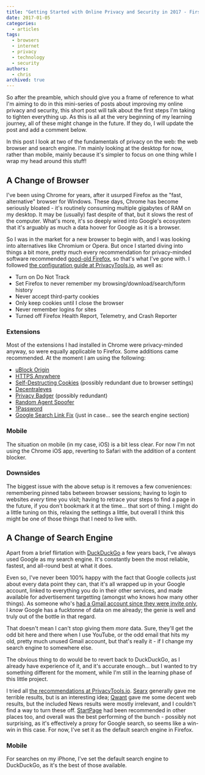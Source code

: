 ```yaml
---
title: "Getting Started with Online Privacy and Security in 2017 - First Steps"
date: 2017-01-05
categories:
  - articles
tags:
  - browsers
  - internet
  - privacy
  - technology
  - security
authors:
  - chris
archived: true
---
```


So after the preamble, which should give you a frame of reference to what I'm aiming to do in this mini-series of posts about improving my online privacy and security, this short post will talk about the first steps I'm taking to tighten everything up. As this is all at the very beginning of my learning journey, all of these might change in the future. If they do, I will update the post and add a comment below.

In this post I look at two of the fundamentals of privacy on the web: the web browser and search engine. I'm mainly looking at the desktop for now, rather than mobile, mainly because it's simpler to focus on one thing while I wrap my head around this stuff!

## A Change of Browser

I've been using Chrome for years, after it usurped Firefox as the "fast, alternative" browser for Windows. These days, Chrome has become seriously bloated - it's routinely consuming multiple gigabytes of RAM on my desktop. It may be (usually) fast despite of that, but it slows the rest of the computer. What's more, it's so deeply wired into Google's ecosystem that it's arguably as much a data hoover for Google as it is a browser.

So I was in the market for a new browser to begin with, and I was looking into alternatives like Chromium or Opera. But once I started diving into things a bit more, pretty much every recommendation for privacy-minded software recommended [good-old Firefox](https://www.firefox.com/), so that's what I've gone with. I followed [the configuration guide at PrivacyTools.io](https://www.privacytools.io/#about_config), as well as:

- Turn on Do Not Track
- Set Firefox to never remember my browsing/download/search/form history
- Never accept third-party cookies
- Only keep cookies until I close the browser
- Never remember logins for sites
- Turned off Firefox Health Report, Telemetry, and Crash Reporter

### Extensions

Most of the extensions I had installed in Chrome were privacy-minded anyway, so were equally applicable to Firefox. Some additions came recommended. At the moment I am using the following:

- [uBlock Origin](https://addons.mozilla.org/firefox/addon/ublock-origin/)
- [HTTPS Anywhere](https://www.eff.org/https-everywhere)
- [Self-Destructing Cookies](https://addons.mozilla.org/firefox/addon/self-destructing-cookies/) (possibly redundant due to browser settings)
- [Decentraleyes](https://addons.mozilla.org/firefox/addon/decentraleyes/)
- [Privacy Badger](https://www.eff.org/privacybadger) (possibly redundant)
- [Random Agent Spoofer](https://addons.mozilla.org/en-US/firefox/addon/random-agent-spoofer/)
- [1Password](https://agilebits.com/onepassword/extensions)
- [Google Search Link Fix](https://addons.mozilla.org/en-US/firefox/addon/google-search-link-fix/) (just in case… see the search engine section)

### Mobile

The situation on mobile (in my case, iOS) is a bit less clear. For now I'm not using the Chrome iOS app, reverting to Safari with the addition of a content blocker.

### Downsides

The biggest issue with the above setup is it removes a few conveniences: remembering pinned tabs between browser sessions; having to login to websites _every_ time you visit; having to retrace your steps to find a page in the future, if you don't bookmark it at the time… that sort of thing. I might do a little tuning on this, relaxing the settings a little, but overall I think this might be one of those things that I need to live with.

## A Change of Search Engine

Apart from a brief flirtation with [DuckDuckGo](https://start.duckduckgo.com/) a few years back, I've always used Google as my search engine. It's constantly been the most reliable, fastest, and all-round best at what it does.

Even so, I've never been 100% happy with the fact that Google collects just about every data point they can, that it's all wrapped up in your Google account, linked to everything you do in their other services, and made available for advertisement targetting (amongst who knows how many other things). As someone who's [had a Gmail account since they were invite only](http://chrismcleod.me/2004/06/25/gmail-or-die/), I _know_ Google has a fucktonne of data on me already; the genie is well and truly out of the bottle in that regard.

That doesn't mean I can't stop giving them _more_ data. Sure, they'll get the odd bit here and there when I use YouTube, or the odd email that hits my old, pretty much unused Gmail account, but that's really it - if I change my search engine to somewhere else.

The obvious thing to do would be to revert back to DuckDuckGo, as I already have experience of it, and it's accurate enough… but I wanted to try something different for the moment, while I'm still in the learning phase of this little project.

I tried all [the recommendations at PrivacyTools.io](https://www.privacytools.io/#search). [Searx](https://searx.me/) generally gave me terrible results, but is an interesting idea; [Qwant](https://www.qwant.com) gave me some decent web results, but the included News results were mostly irrelevant, and I couldn't find a way to turn these off. [StartPage](https://www.startpage.com) had been recommended in other places too, and overall was the best performing of the bunch - possibly not surprising, as it's effectively a proxy for Google search, so seems like a win-win in this case. For now, I've set it as the default search engine in Firefox.

### Mobile

For searches on my iPhone, I've set the default search engine to DuckDuckGo, as it's the best of those available.
